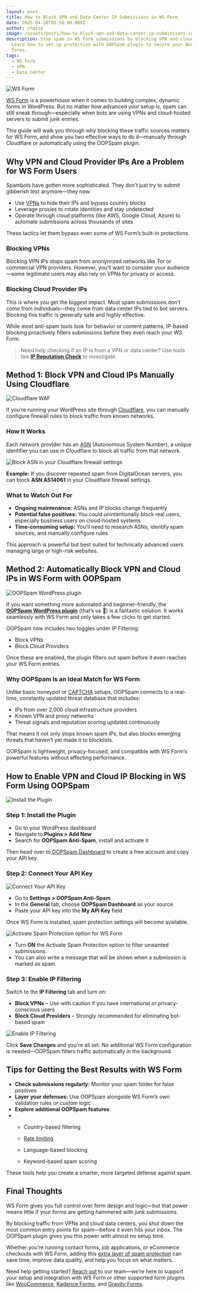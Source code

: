```yaml
---
layout: post
title: How to Block VPN and Data Center IP Submissions in WS Form
date: 2025-04-28T05:50:00.000Z
author: chazie
image: /assets/posts/how-to-block-vpn-and-data-center-ip-submissions-in-ws-form.jpg
description: Stop spam in WS Form submissions by blocking VPN and cloud traffic.
  Learn how to set up protection with OOPSpam plugin to secure your WordPress
  forms.
tags:
  - WS Form
  - VPN
  - Data Center
---
```

![WS Form](/blog/assets/posts/wordpress-ws-form-pro.png "WS Form")

[WS Form](https://wsform.com/) is a powerhouse when it comes to building complex, dynamic forms in WordPress. But no matter how advanced your setup is, spam can still sneak through—especially when bots are using VPNs and cloud-hosted servers to submit junk entries.

This guide will walk you through why blocking these traffic sources matters for WS Form, and show you two effective ways to do it—manually through Cloudflare or automatically using the OOPSpam plugin.

## **Why VPN and Cloud Provider IPs Are a Problem for WS Form Users**

Spambots have gotten more sophisticated. They don’t just try to submit gibberish text anymore—they now:

* Use [VPNs](https://en.wikipedia.org/wiki/Virtual_private_network) to hide their IPs and bypass country blocks
* Leverage proxies to rotate identities and stay undetected
* Operate through cloud platforms (like AWS, Google Cloud, Azure) to automate submissions across thousands of sites

These tactics let them bypass even some of WS Form’s built-in protections.

### **Blocking VPNs**

Blocking VPN IPs stops spam from anonymized networks like Tor or commercial VPN providers. However, you’ll want to consider your audience—some legitimate users may also rely on VPNs for privacy or access.

### **Blocking Cloud Provider IPs**

This is where you get the biggest impact. Most spam submissions don’t come from individuals—they come from data center IPs tied to bot servers. Blocking this traffic is generally safe and highly effective.

While most anti-spam tools look for behavior or content patterns, IP-based blocking proactively filters submissions before they even reach your WS Form.

> Need help checking if an IP is from a VPN or data center? Use tools like **[IP Reputation Check](https://ipreputationcheck.com/)** to investigate.

## **Method 1: Block VPN and Cloud IPs Manually Using Cloudflare**

![Cloudflare WAF](/blog/assets/posts/cloud-based-waf-security-web-application-firewall-cloudflare.png "Cloudflare")

If you’re running your WordPress site through [Cloudflare](https://www.cloudflare.com/), you can manually configure firewall rules to block traffic from known networks.

### **How It Works**

Each network provider has an [ASN](https://en.wikipedia.org/wiki/Autonomous_system_(Internet)) (Autonomous System Number), a unique identifier you can use in Cloudflare to block all traffic from that network.

![Block ASN in your Cloudflare firewall settings](/blog/assets/posts/cloudflare_was_asn.png "Block ASN in your Cloudflare firewall settings")

**Example:** If you discover repeated spam from DigitalOcean servers, you can block **ASN AS14061** in your Cloudflare firewall settings.

### **What to Watch Out For**

* **Ongoing maintenance:** ASNs and IP blocks change frequently
* **Potential false positives:** You could unintentionally block real users, especially business users on cloud-hosted systems
* **Time-consuming setup:** You’ll need to research ASNs, identify spam sources, and manually configure rules

This approach is powerful but best suited for technically advanced users managing large or high-risk websites.

## **Method 2: Automatically Block VPN and Cloud IPs in WS Form with OOPSpam**

![OOPSpam WordPress plugin](/blog/assets/posts/oopspam-anti-spam-overview.png "OOPSpam WordPress plugin")

If you want something more automated and beginner-friendly, the **[OOPSpam WordPress plugin](https://wordpress.org/plugins/oopspam-anti-spam/)** (that’s us 👋) is a fantastic solution. It works seamlessly with WS Form and only takes a few clicks to get started.

OOPSpam now includes two toggles under IP Filtering:

* Block VPNs
* Block Cloud Providers

Once these are enabled, the plugin filters out spam before it even reaches your WS Form entries.

### **Why OOPSpam Is an Ideal Match for WS Form**

Unlike basic honeypot or [CAPTCHA](https://www.oopspam.com/blog/best-captcha-alternatives) setups, OOPSpam connects to a real-time, constantly updated threat database that includes:

* IPs from over 2,000 cloud infrastructure providers
* Known VPN and proxy networks
* Threat signals and reputation scoring updated continuously

That means it not only stops known spam IPs, but also blocks emerging threats that haven’t yet made it to blocklists.

OOPSpam is lightweight, privacy-focused, and compatible with WS Form’s powerful features without affecting performance.

## **How to Enable VPN and Cloud IP Blocking in WS Form Using OOPSpam**

![Install the Plugin](/blog/assets/posts/oopspam-dashboard-api.png "Install the Plugin")

### **Step 1: Install the Plugin**

* Go to your WordPress dashboard
* Navigate to **Plugins > Add New**
* Search for **OOPSpam Anti-Spam**, install and activate it

Then head over to[ OOPSpam Dashboard](https://app.oopspam.com/Identity/Account/Login) to create a free account and copy your API key.

### **Step 2: Connect Your API Key**

![Connect Your API Key](/blog/assets/posts/my-api-key-field.png "Connect Your API Key")

* Go to **Settings > OOPSpam Anti-Spam**
* In the **General** tab, choose **OOPSpam Dashboard** as your source
* Paste your API key into the **My API Key** field

Once WS Form is installed, spam protection settings will become available.

![Activate Spam Protection option for WS Form](/blog/assets/posts/activate-ws-form.png "Activate Spam Protection option for WS Form")

* Turn **ON** the Activate Spam Protection option to filter unwanted submissions.
* You can also write a message that will be shown when a submission is marked as spam.

### **Step 3: Enable IP Filtering**

Switch to the **IP Filtering** tab and turn on:

* **Block VPNs** – Use with caution if you have international or privacy-conscious users
* **Block Cloud Providers** – Strongly recommended for eliminating bot-based spam

![Enable IP Filtering](/blog/assets/posts/ip-filtering-tab-block-vpn.png "Enable IP Filtering")

Click **Save Changes** and you're all set. No additional WS Form configuration is needed—OOPSpam filters traffic automatically in the background.

## **Tips for Getting the Best Results with WS Form**

* **Check submissions regularly:** Monitor your spam folder for false positives
* **Layer your defenses:** Use OOPSpam alongside WS Form’s own validation rules or custom logic
* **Explore additional OOPSpam features**:
* * Country-based filtering

  * [Rate limiting](https://www.oopspam.com/blog/how-to-limit-form-submissions-in-ws-form)

  * Language-based blocking

  * Keyword-based spam scoring

These tools help you create a smarter, more targeted defense against spam.

## **Final Thoughts**

WS Form gives you full control over form design and logic—but that power means little if your forms are getting hammered with junk submissions.

By blocking traffic from VPNs and cloud data centers, you shut down the most common entry points for spam—before it even hits your inbox. The OOPSpam plugin gives you this power with almost no setup time.

Whether you’re running contact forms, job applications, or eCommerce checkouts with WS Form, adding this [extra layer of spam protection](https://www.oopspam.com/blog/spam-protection-for-wsform) can save time, improve data quality, and help you focus on what matters.

Need help getting started? [Reach out](https://www.oopspam.com/#contact) to our team—we’re here to support your setup and integration with WS Form or other supported form plugins like [WooCommerce](https://www.oopspam.com/blog/how-to-block-vpn-and-data-center-ip-traffic-in-your-woocommerce-shop), [Kadence Forms](https://www.oopspam.com/blog/how-to-block-vpn-and-data-center-ip-submissions-in-kadence-forms), and [Gravity Forms](https://www.oopspam.com/blog/how-to-block-vpn-and-data-center-ip-submissions-in-gravity-forms).
